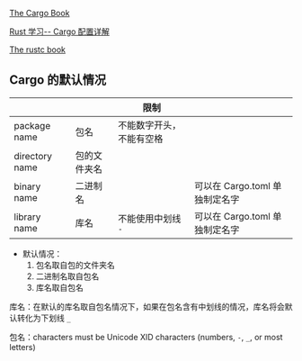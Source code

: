 [The Cargo Book](https://doc.rust-lang.org/cargo/index.html)

[Rust 学习-- Cargo 配置详解](https://sdk.nnsdao.com/docs/rust-guide/rust-cargo-config-detail/)

[The rustc book](https://doc.rust-lang.org/stable/rustc/)

## Cargo 的默认情况

|                |              | 限制                     |                                |
| -------------- | ------------ | ------------------------ | ------------------------------ |
| package name   | 包名         | 不能数字开头，不能有空格 |                                |
| directory name | 包的文件夹名 |                          |                                |
| binary name    | 二进制名     |                          | 可以在 Cargo.toml 单独制定名字 |
| library name   | 库名         | 不能使用中划线 `-`       | 可以在 Cargo.toml 单独制定名字 |

- 默认情况：
  1. 包名取自包的文件夹名
  2. 二进制名取自包名
  3. 库名取自包名

库名：在默认的库名取自包名情况下，如果在包名含有中划线的情况，库名将会默认转化为下划线 `_`

包名：characters must be Unicode XID characters (numbers, `-`, `_`, or most letters)

